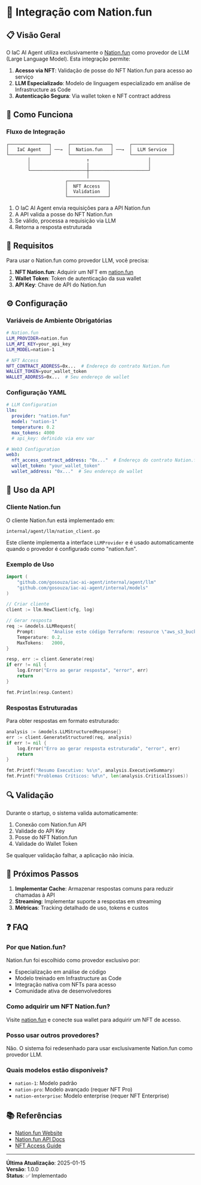 # 🎨 Integração com Nation.fun

## 📋 Visão Geral

O IaC AI Agent utiliza exclusivamente o [Nation.fun](https://nation.fun) como provedor de LLM (Large Language Model). Esta integração permite:

1. **Acesso via NFT**: Validação de posse do NFT Nation.fun para acesso ao serviço
2. **LLM Especializado**: Modelo de linguagem especializado em análise de Infrastructure as Code
3. **Autenticação Segura**: Via wallet token e NFT contract address

## 🔧 Como Funciona

### Fluxo de Integração

```
┌───────────────┐      ┌───────────────┐      ┌───────────────┐
│   IaC Agent   │ ──→  │  Nation.fun   │ ──→  │  LLM Service  │
└───────────────┘      └───────────────┘      └───────────────┘
        │                     ↑                      │
        │                     │                      │
        └─────────────────────┼──────────────────────┘
                              │
                      ┌───────────────┐
                      │  NFT Access   │
                      │  Validation   │
                      └───────────────┘
```

1. O IaC AI Agent envia requisições para a API Nation.fun
2. A API valida a posse do NFT Nation.fun
3. Se válido, processa a requisição via LLM
4. Retorna a resposta estruturada

## 🔐 Requisitos

Para usar o Nation.fun como provedor LLM, você precisa:

1. **NFT Nation.fun**: Adquirir um NFT em [nation.fun](https://nation.fun)
2. **Wallet Token**: Token de autenticação da sua wallet
3. **API Key**: Chave de API do Nation.fun

## ⚙️ Configuração

### Variáveis de Ambiente Obrigatórias

```bash
# Nation.fun
LLM_PROVIDER=nation.fun
LLM_API_KEY=your_api_key
LLM_MODEL=nation-1

# NFT Access
NFT_CONTRACT_ADDRESS=0x...  # Endereço do contrato Nation.fun
WALLET_TOKEN=your_wallet_token
WALLET_ADDRESS=0x...  # Seu endereço de wallet
```

### Configuração YAML

```yaml
# LLM Configuration
llm:
  provider: "nation.fun"
  model: "nation-1"
  temperature: 0.2
  max_tokens: 4000
  # api_key: definido via env var

# Web3 Configuration
web3:
  nft_access_contract_address: "0x..."  # Endereço do contrato Nation.fun
  wallet_token: "your_wallet_token"
  wallet_address: "0x..."  # Seu endereço de wallet
```

## 📝 Uso da API

### Cliente Nation.fun

O cliente Nation.fun está implementado em:

```
internal/agent/llm/nation_client.go
```

Este cliente implementa a interface `LLMProvider` e é usado automaticamente quando o provedor é configurado como "nation.fun".

### Exemplo de Uso

```go
import (
    "github.com/gosouza/iac-ai-agent/internal/agent/llm"
    "github.com/gosouza/iac-ai-agent/internal/models"
)

// Criar cliente
client := llm.NewClient(cfg, log)

// Gerar resposta
req := &models.LLMRequest{
    Prompt:      "Analise este código Terraform: resource \"aws_s3_bucket\" \"example\" { ... }",
    Temperature: 0.2,
    MaxTokens:   2000,
}

resp, err := client.Generate(req)
if err != nil {
    log.Error("Erro ao gerar resposta", "error", err)
    return
}

fmt.Println(resp.Content)
```

### Respostas Estruturadas

Para obter respostas em formato estruturado:

```go
analysis := &models.LLMStructuredResponse{}
err := client.GenerateStructured(req, analysis)
if err != nil {
    log.Error("Erro ao gerar resposta estruturada", "error", err)
    return
}

fmt.Printf("Resumo Executivo: %s\n", analysis.ExecutiveSummary)
fmt.Printf("Problemas Críticos: %d\n", len(analysis.CriticalIssues))
```

## 🔍 Validação

Durante o startup, o sistema valida automaticamente:

1. Conexão com Nation.fun API
2. Validade do API Key
3. Posse do NFT Nation.fun
4. Validade do Wallet Token

Se qualquer validação falhar, a aplicação não inicia.

## 🚀 Próximos Passos

1. **Implementar Cache**: Armazenar respostas comuns para reduzir chamadas à API
2. **Streaming**: Implementar suporte a respostas em streaming
3. **Métricas**: Tracking detalhado de uso, tokens e custos

## ❓ FAQ

### Por que Nation.fun?

Nation.fun foi escolhido como provedor exclusivo por:
- Especialização em análise de código
- Modelo treinado em Infrastructure as Code
- Integração nativa com NFTs para acesso
- Comunidade ativa de desenvolvedores

### Como adquirir um NFT Nation.fun?

Visite [nation.fun](https://nation.fun) e conecte sua wallet para adquirir um NFT de acesso.

### Posso usar outros provedores?

Não. O sistema foi redesenhado para usar exclusivamente Nation.fun como provedor LLM.

### Quais modelos estão disponíveis?

- `nation-1`: Modelo padrão
- `nation-pro`: Modelo avançado (requer NFT Pro)
- `nation-enterprise`: Modelo enterprise (requer NFT Enterprise)

## 📚 Referências

- [Nation.fun Website](https://nation.fun)
- [Nation.fun API Docs](https://docs.nation.fun)
- [NFT Access Guide](https://docs.nation.fun/nft-access)

---

**Última Atualização**: 2025-01-15  
**Versão**: 1.0.0  
**Status**: ✅ Implementado

